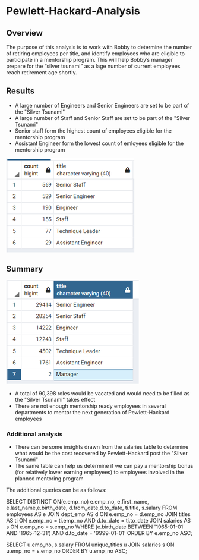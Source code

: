 # Pewlett-Hackard-Analysis

## Overview

The purpose of this analysis is to work with Bobby to determine the number of retiring employees per title, and identify employees who are eligible to participate in a mentorship program. This will help Bobby’s manager prepare for the “silver tsunami” as a lage number of current employees reach retirement age shortly.

## Results


* A large number of Engineers and Senior Engineers are set to be part of the "Silver Tsunami"
* A large number of Staff and Senior Staff are set to be part of the "Silver Tsunami"
* Senior staff form the highest count of employees eligible for the mentorship program
* Assistant Engineer form the lowest count of emloyees eligible for the mentorship program

![Analysis](/mentorship_titles.PNG)

## Summary

![Analysis](/retiring_titles.PNG)

* A total of 90,398 roles would be vacated and would need to be filled as the "Silver Tsunami" takes effect
* There are not enough mentorship ready employees in several departments to mentor the next generation of Pewlett-Hackard employees

### Additional analysis

* There can be some insights drawn from the salaries table to determine what would be the cost recovered by Pewlett-Hackard post the "Silver Tsunami"
* The same table can help us determine if we can pay a mentorship bonus (for relatively lower earning employees) to employees involved in the planned mentoring program

The additional queries can be as follows:

SELECT DISTINCT ON(e.emp_no)
e.emp_no, e.first_name, e.last_name,e.birth_date,
d.from_date,d.to_date,
ti.title, s.salary
FROM employees AS e
JOIN dept_emp AS d ON e.emp_no = d.emp_no
JOIN titles AS ti ON e.emp_no = ti.emp_no
AND d.to_date = ti.to_date
JOIN salaries AS s ON e.emp_no = s.emp_no
WHERE (e.birth_date BETWEEN '1965-01-01' AND '1965-12-31') 
AND d.to_date = '9999-01-01'
ORDER BY e.emp_no ASC;

SELECT u.emp_no, s.salary 
FROM unique_titles u
JOIN salaries s
ON u.emp_no = s.emp_no
ORDER BY u.emp_no ASC;

